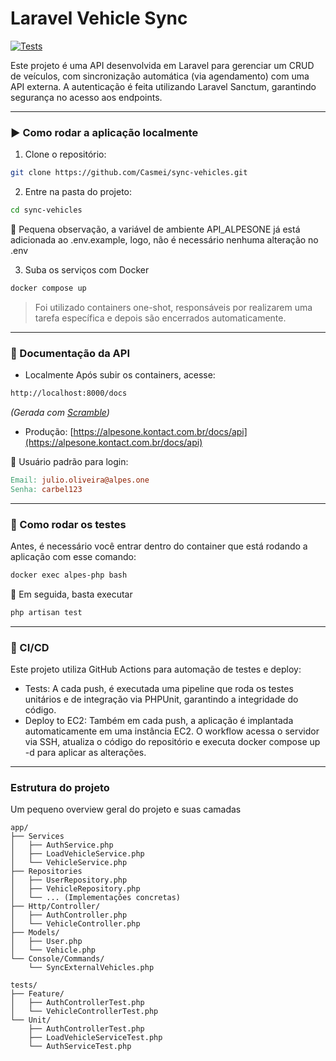 # Laravel Vehicle Sync

[![Tests](https://github.com/Casmei/sync-vehicles/actions/workflows/larave-teste.yml/badge.svg)](https://github.com/Casmei/sync-vehicles/actions/workflows/larave-teste.yml)

Este projeto é uma API desenvolvida em Laravel para gerenciar um CRUD de veículos,
com sincronização automática (via agendamento) com uma API externa. A autenticação
é feita utilizando Laravel Sanctum, garantindo segurança no acesso aos endpoints.

---

### ▶️ Como rodar a aplicação localmente
1. Clone o repositório:
```bash
git clone https://github.com/Casmei/sync-vehicles.git
```
2. Entre na pasta do projeto:
```bash
cd sync-vehicles
```
🔹 Pequena observação, a variável de ambiente API_ALPESONE já está adicionada ao .env.example, logo, não é necessário nenhuma alteração no .env

3. Suba os serviços com Docker
```bash
docker compose up
```
> Foi utilizado containers one-shot, responsáveis por realizarem uma tarefa específica e depois são encerrados automaticamente.

---

### 📖 Documentação da API
- Localmente
Após subir os containers, acesse:
```bash
http://localhost:8000/docs
```
*(Gerada com [Scramble](https://scramble.io/))*  

- Produção: [https://alpesone.kontact.com.br/docs/api](https://alpesone.kontact.com.br/docs/api)

🔑 Usuário padrão para login:
```makefile
Email: julio.oliveira@alpes.one
Senha: carbel123
```
---

### 🔧 Como rodar os testes

Antes, é necessário você entrar dentro do container que está rodando a aplicação com esse comando:
```bash
docker exec alpes-php bash
```
🔗 Em seguida, basta executar
```bash
php artisan test 
```

---

### 🚀 CI/CD

Este projeto utiliza GitHub Actions para automação de testes e deploy:
- Tests:
    A cada push, é executada uma pipeline que roda os testes unitários e de integração via PHPUnit, garantindo a integridade do código.
- Deploy to EC2:
  Também em cada push, a aplicação é implantada automaticamente em uma instância EC2.
  O workflow acessa o servidor via SSH, atualiza o código do repositório e executa docker compose up -d para aplicar as alterações.
  
---

### Estrutura do projeto
Um pequeno overview geral do projeto e suas camadas
```
app/
├── Services
│   ├── AuthService.php
│   ├── LoadVehicleService.php
│   └── VehicleService.php
├── Repositories
│   ├── UserRepository.php
│   ├── VehicleRepository.php
│   └── ... (Implementações concretas)
├── Http/Controller/
│   ├── AuthController.php
│   └── VehicleController.php
├── Models/
│   ├── User.php
│   └── Vehicle.php
└── Console/Commands/
    └── SyncExternalVehicles.php

tests/
├── Feature/
│   ├── AuthControllerTest.php
│   └── VehicleControllerTest.php
└── Unit/
    ├── AuthControllerTest.php
    ├── LoadVehicleServiceTest.php
    └── AuthServiceTest.php
```




